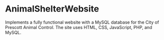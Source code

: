 # AnimalShelterWebsite
Implements a fully functional website with a MySQL database for the City of Prescott Animal Control.
The site uses HTML, CSS, JavaScript, PHP, and MySQL.
